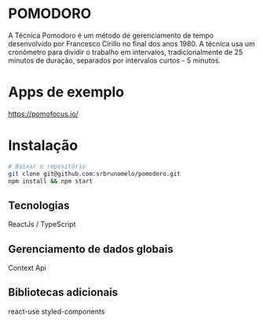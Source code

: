# POMODORO
A Técnica Pomodoro é um método de gerenciamento de tempo desenvolvido por
Francesco Cirillo no final dos anos 1980. A técnica usa um cronômetro para dividir o
trabalho em intervalos, tradicionalmente de 25 minutos de duração, separados por
intervalos curtos - 5 minutos.
 
# Apps de exemplo
https://pomofocus.io/
   
# Instalação

```bash
# Baixar o repositório
git clone git@github.com:srbrunomelo/pomodoro.git
npm install && npm start
```
 
## Tecnologias
ReactJs / TypeScript  

## Gerenciamento de dados globais
Context Api

## Bibliotecas adicionais
react-use
styled-components